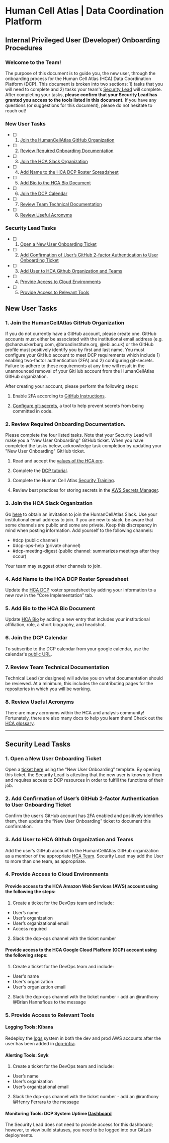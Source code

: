 # Human Cell Atlas | Data Coordination Platform
## Internal Privileged User (Developer) Onboarding Procedures


### Welcome to the Team!
The purpose of this document is to guide you, the new user, through the onboarding process for the Human Cell Atlas (HCA) Data Coordination Platform (DCP). This document is broken into two sections: 1) tasks that you will need to complete and 2) tasks your team's [Security Lead](https://docs.google.com/spreadsheets/d/1f0RGNrEYsIOYYg9TRKK0dJgq_MDVKnrAnzPRvQqGLec/edit#gid=656341491) will complete. After completing your tasks, **please confirm that your Security Lead has granted you access to the tools listed in this document.**  If you have any questions (or suggestions for this document), please do not hesitate to reach out!  


### New User Tasks

- [ ] 1. [Join the HumanCellAtlas GitHub Organization](#1-join-the-humancellatlas-github-organization)
- [ ] 2. [Review Required Onboarding Documentation](https://github.com/ekiernan/Onboarding_SOP_Tahiri/blob/Trial_1/README.md#2-review-required-onboarding-documentation)
- [ ] 3. [Join the HCA Slack Organization](https://join-hca-slack.data.humancellatlas.org/)
- [ ] 4. [Add Name to the HCA DCP Roster Spreadsheet](https://docs.google.com/spreadsheets/d/1f0RGNrEYsIOYYg9TRKK0dJgq_MDVKnrAnzPRvQqGLec/edit?usp=sharing)
- [ ] 5. [Add Bio to the HCA Bio Document](https://docs.google.com/document/d/1Gwrn2KgGGiEV37g0vhWnBrGLRvAPp-xXgq569R5WuPY/edit#heading=h.mli8yy22y20i) 
- [ ] 6. [Join the DCP Calendar](https://calendar.google.com/calendar/embed?src=broadinstitute.org_3k1lsin0pb4utgg8d87plnhcc8%40group.calendar.google.com&ctz=America%2FNew_York)
- [ ] 7. [Review Team Technical Documentation](https://github.com/ekiernan/Onboarding_SOP_Tahiri/blob/Trial_1/README.md#7-review-team-technical-documentation)
- [ ] 8. [Review Useful Acronyms](https://docs.google.com/spreadsheets/d/1KaRWiAIVs5BETqwhQ7BI0B65EWSjCmw-RlbGdSjKLGI/edit#gid=0)


### Security Lead Tasks

- [ ] 1. [Open a New User Onboarding Ticket](https://github.com/ekiernan/Onboarding_SOP_Tahiri/blob/Trial_1/README.md#1-open-a-new-user-onboarding-ticket)         
- [ ] 2. [Add Confirmation of User’s GitHub 2-factor Authentication to User Onboarding Ticket](https://github.com/ekiernan/Onboarding_SOP_Tahiri/blob/Trial_1/README.md#2-add-confirmation-of-users-github-2-factor-authentication-to-user-onboarding-ticket)
- [ ] 3. [Add User to HCA Github Organization and Teams](https://github.com/ekiernan/Onboarding_SOP_Tahiri/blob/Trial_1/README.md#3-add-user-to-hca-github-organization-and-teams) 
- [ ] 4. [Provide Access to Cloud Environments](https://github.com/ekiernan/Onboarding_SOP_Tahiri/blob/Trial_1/README.md#4-provide-access-to-cloud-environments) 
- [ ] 5. [Provide Access to Relevant Tools](https://github.com/ekiernan/Onboarding_SOP_Tahiri/blob/Trial_1/README.md#5-provide-access-to-relevant-tools)


## New User Tasks


### 1. Join the HumanCellAtlas GitHub Organization 

If you do not currently have a GitHub account, please create one. GitHub accounts must either be associated with the institutional email address (e.g. @chanzuckerburg.com, @broadinstitute.org, @ebi.ac.uk) or the GitHub profile must positively identify you by first and last name. You must configure your GitHub account to meet DCP requirements which include 1) enabling two-factor authentication (2FA) and 2) configuring git-secrets. Failure to adhere to these requirements at any time will result in the unannounced removal of your GitHub account from the HumanCellAtlas GitHub organization. 

After creating your account, please perform the following steps:
1. Enable 2FA according to [GitHub Instructions](https://help.github.com/en/github/authenticating-to-github/configuring-two-factor-authentication). 

2. [Configure git-secrets](https://github.com/awslabs/git-secrets), a tool to help prevent secrets from being committed in code. 

### 2. Review Required Onboarding Documentation. 

Please complete the four listed tasks. Note that your Security Lead will make you a "New User Onboarding" GitHub ticket. When you have completed the tasks below, acknowledge task completion by updating your "New User Onboarding" GitHub ticket.

1. Read and accept the [values of the HCA org](https://sites.google.com/broadinstitute.org/hca-dcp-org#h.p_cpYm-5DoqRcp). 

2. Complete the [DCP tutorial](https://github.com/HumanCellAtlas/dcp/blob/master/DCP_Tutorial.md).

3. Complete the Human Cell Atlas [Security Training](https://docs.google.com/presentation/d/1RwPSSVNh3uGw5yWl6BDDZiH17V1ov7IHmGv0B0GgM4s/edit#slide=id.g37371b00f1_0_186).

4. Review best practices for storing secrets in the [AWS Secrets Manager](https://aws.amazon.com/secrets-manager/).


### 3. Join the HCA Slack Organization

Go [here](https://join-hca-slack.data.humancellatlas.org/) to obtain an invitation to join the HumanCellAtlas Slack. Use your institutional email address to join. If you are new to slack, be aware that some channels are public and some are private. Keep this discrepancy in mind when posting information. Add yourself to the following channels:

*    #dcp (public channel)
*    #dcp-ops-help (private channel)
*    #dcp-meeting-digest (public channel: summarizes meetings after they occur)

Your team may suggest other channels to join.

### 4. Add Name to the HCA DCP Roster Spreadsheet

Update the [HCA DCP](https://docs.google.com/spreadsheets/d/1f0RGNrEYsIOYYg9TRKK0dJgq_MDVKnrAnzPRvQqGLec/edit#gid=0) roster spreadsheet by adding your information to a new row in the “Core Implementation” tab.


### 5. Add Bio to the HCA Bio Document 

Update [HCA Bio](https://docs.google.com/document/d/1Gwrn2KgGGiEV37g0vhWnBrGLRvAPp-xXgq569R5WuPY/edit?usp=sharing) by adding a new entry that includes your institutional affiliation, role, a short biography, and headshot.

### 6. Join the DCP Calendar

To subscribe to the DCP calendar from your google calendar, use the calendar's [public URL](https://calendar.google.com/calendar/embed?src=broadinstitute.org_3k1lsin0pb4utgg8d87plnhcc8%40group.calendar.google.com&ctz=America%2FNew_York).

### 7. Review Team Technical Documentation

Technical Lead (or designee) will advise you on what documentation should be reviewed. At a minimum, this includes the contributing pages for the repositories in which you will be working.

### 8. Review Useful Acronyms

There are many acronyms within the HCA and analysis community! Fortunately, there are also many docs to help you learn them! Check out the [HCA glossary](https://docs.google.com/spreadsheets/d/1KaRWiAIVs5BETqwhQ7BI0B65EWSjCmw-RlbGdSjKLGI/edit#gid=0).


--------------------------------------------------

## Security Lead Tasks

### 1. Open a New User Onboarding Ticket

Open a [ticket here](https://github.com/HumanCellAtlas/dcp-infra) using the “New User Onboarding” template. By opening this ticket, the Security Lead is attesting that the new user is known to them and requires access to DCP resources in order to fulfill the functions of their job. 

### 2. Add Confirmation of User’s GitHub 2-factor Authentication to User Onboarding Ticket

Confirm the user’s GitHub account has 2FA enabled and positively identifies them, then update the “New User Onboarding” ticket to document this confirmation.

### 3. Add User to HCA Github Organization and Teams

Add the user’s GitHub account to the HumanCellAtlas GitHub organization as a member of the appropriate [HCA Team](https://github.com/orgs/HumanCellAtlas/teams). Security Lead may add the User to more than one team, as appropriate. 

### 4. Provide Access to Cloud Environments

#### Provide access to the HCA Amazon Web Services (AWS) account using the following the steps:

1. Create a ticket for the DevOps team and include:

*    User’s name
*    User’s organization
*    User’s organizational email
*    Access required

2. Slack the dcp-ops channel with the ticket number

#### Provide access to the HCA Google Cloud Platform (GCP) account using the following steps: 

1. Create a ticket for the DevOps team and include:

*   User's name
*   User's organization
*   User's organization email

2. Slack the dcp-ops channel with the ticket number - add an @ranthony @Brian Hannafious to the message


### 5. Provide Access to Relevant Tools

#### Logging Tools: Kibana

Redeploy the [logs](https://github.com/HumanCellAtlas/logs) system in both the dev and prod AWS accounts after the user has been added in [dcp-infra](https://github.com/HumanCellAtlas/dcp-infra).

#### Alerting Tools: Snyk

1. Create a ticket for the DevOps team and include:

*    User’s name
*    User’s organization
*    User’s organizational email

2. Slack the dcp-ops channel with the ticket number - add an @ranthony @Henry Ferrara to the message

#### Monitoring Tools: DCP System Uptime [Dashboard](https://humancellatlas.github.io/)

The Security Lead does not need to provide access for this dashboard; however, to view build statuses, you need to be logged into our GitLab deployments.





